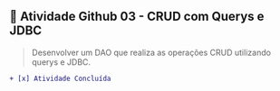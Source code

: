 ## 📝 Atividade Github 03 - CRUD com Querys e JDBC

>Desenvolver um DAO que realiza as operações CRUD utilizando querys e JDBC.
```diff
+ [x] Atividade Concluída
```

